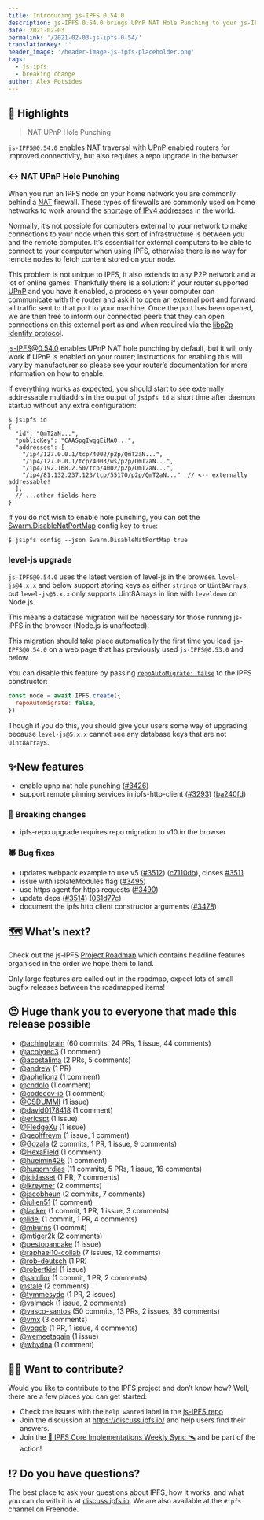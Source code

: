 ```yaml
---
title: Introducing js-IPFS 0.54.0
description: js-IPFS 0.54.0 brings UPnP NAT Hole Punching to your js-IPFS node
date: 2021-02-03
permalink: '/2021-02-03-js-ipfs-0-54/'
translationKey: ''
header_image: '/header-image-js-ipfs-placeholder.png'
tags:
  - js-ipfs
  - breaking change
author: Alex Potsides
---
```


## 🔦 Highlights

> NAT UPnP Hole Punching

`js-IPFS@0.54.0` enables NAT traversal with UPnP enabled routers for improved connectivity, but also requires a repo upgrade in the browser

### ↔️ NAT UPnP Hole Punching

When you run an IPFS node on your home network you are commonly behind a [NAT](https://en.wikipedia.org/wiki/Network_address_translation) firewall. These types of firewalls are commonly used on home networks to work around the [shortage of IPv4 addresses](https://en.wikipedia.org/wiki/IPv4_address_exhaustion) in the world.

Normally, it’s not possible for computers external to your network to make connections to your node when this sort of infrastructure is between you and the remote computer. It’s essential for external computers to be able to connect to your computer when using IPFS, otherwise there is no way for remote nodes to fetch content stored on your node.

This problem is not unique to IPFS, it also extends to any P2P network and a lot of online games. Thankfully there is a solution: if your router supported [UPnP](https://en.wikipedia.org/wiki/Universal_Plug_and_Play) and you have it enabled, a process on your computer can communicate with the router and ask it to open an external port and forward all traffic sent to that port to your machine. Once the port has been opened, we are then free to inform our connected peers that they can open connections on this external port as and when required via the [libp2p identify protocol](https://github.com/libp2p/specs/tree/master/identify).

js-IPFS@0.54.0 enables UPnP NAT hole punching by default, but it will only work if UPnP is enabled on your router; instructions for enabling this will vary by manufacturer so please see your router’s documentation for more information on how to enable.

If everything works as expected, you should start to see externally addressable multiaddrs in the output of `jsipfs id` a short time after daemon startup without any extra configuration:

```console
$ jsipfs id
{
  "id": "QmT2aN...",
  "publicKey": "CAASpgIwggEiMA0...",
  "addresses": [
    "/ip4/127.0.0.1/tcp/4002/p2p/QmT2aN...",
    "/ip4/127.0.0.1/tcp/4003/ws/p2p/QmT2aN...",
    "/ip4/192.168.2.50/tcp/4002/p2p/QmT2aN...",
    "/ip4/81.132.237.123/tcp/55170/p2p/QmT2aN..."  // <-- externally addressable!
  ],
  // ...other fields here
}
```

If you do not wish to enable hole punching, you can set the [Swarm.DisableNatPortMap](https://github.com/ipfs/js-ipfs/blob/master/docs/CONFIG.md#disablenatportmap) config key to `true`:

```console
$ jsipfs config --json Swarm.DisableNatPortMap true
```

### level-js upgrade

`js-IPFS@0.54.0` uses the latest version of level-js in the browser. `level-js@4.x.x` and below support storing keys as either `string`s or `Uint8Array`s, but `level-js@5.x.x` only supports Uint8Arrays in line with `leveldown` on Node.js.

This means a database migration will be necessary for those running js-IPFS in the browser (Node.js is unaffected).

This migration should take place automatically the first time you load `js-IPFS@0.54.0` on a web page that has previously used `js-IPFS@0.53.0` and below.

You can disable this feature by passing [`repoAutoMigrate: false`](https://github.com/ipfs/js-ipfs/blob/master/docs/MODULE.md#optionsrepoautomigrate) to the IPFS constructor:

```js
const node = await IPFS.create({
  repoAutoMigrate: false,
})
```

Though if you do this, you should give your users some way of upgrading because `level-js@5.x.x` cannot see any database keys that are not `Uint8Array`s.

## ✨New features

- enable upnp nat hole punching ([#3426](https://github.com/ipfs/js-ipfs/pull/3426))
- support remote pinning services in ipfs-http-client ([#3293](https://github.com/ipfs/js-ipfs/issues/3293)) ([ba240fd](https://github.com/ipfs/js-ipfs/commit/ba240fdf93edc88028315483240d7822a7ca88ed))

### 🔨 Breaking changes

- ipfs-repo upgrade requires repo migration to v10 in the browser

### 🕷️ Bug fixes

- updates webpack example to use v5 ([#3512](https://github.com/ipfs/js-ipfs/issues/3512)) ([c7110db](https://github.com/ipfs/js-ipfs/commit/c7110db71b5c0f0f9f415f31f91b5b228341e13e)), closes [#3511](https://github.com/ipfs/js-ipfs/issues/3511)
- issue with isolateModules flag ([#3495](https://github.com/ipfs/js-ipfs/pull/3495))
- use https agent for https requests ([#3490](https://github.com/ipfs/js-ipfs/pull/3490))
- update deps ([#3514](https://github.com/ipfs/js-ipfs/issues/3514)) ([061d77c](https://github.com/ipfs/js-ipfs/commit/061d77cc03f40af5a3bc3590481e1e5836e7f0d8))
- document the ipfs http client constructor arguments ([#3478](https://github.com/ipfs/js-ipfs/pull/3478))

## 🗺️ What’s next?

Check out the js-IPFS [Project Roadmap](https://github.com/orgs/ipfs/projects/6) which contains headline features organised in the order we hope them to land.

Only large features are called out in the roadmap, expect lots of small bugfix releases between the roadmapped items!

## 😍 Huge thank you to everyone that made this release possible

- [@achingbrain](https://github.com/achingbrain) (60 commits, 24 PRs, 1 issue, 44 comments)
- [@acolytec3](https://github.com/acolytec3) (1 comment)
- [@acostalima](https://github.com/acostalima) (2 PRs, 5 comments)
- [@andrew](https://github.com/andrew) (1 PR)
- [@aphelionz](https://github.com/aphelionz) (1 comment)
- [@cndolo](https://github.com/cndolo) (1 comment)
- [@codecov-io](https://github.com/codecov-io) (1 comment)
- [@CSDUMMI](https://github.com/CSDUMMI) (1 issue)
- [@david0178418](https://github.com/david0178418) (1 comment)
- [@ericspt](https://github.com/ericspt) (1 issue)
- [@FledgeXu](https://github.com/FledgeXu) (1 issue)
- [@geolffreym](https://github.com/geolffreym) (1 issue, 1 comment)
- [@Gozala](https://github.com/Gozala) (2 commits, 1 PR, 1 issue, 9 comments)
- [@HexaField](https://github.com/HexaField) (1 comment)
- [@hueimin426](https://github.com/hueimin426) (1 comment)
- [@hugomrdias](https://github.com/hugomrdias) (11 commits, 5 PRs, 1 issue, 16 comments)
- [@icidasset](https://github.com/icidasset) (1 PR, 7 comments)
- [@ikreymer](https://github.com/ikreymer) (2 comments)
- [@jacobheun](https://github.com/jacobheun) (2 commits, 7 comments)
- [@julien51](https://github.com/julien51) (1 comment)
- [@lacker](https://github.com/lacker) (1 commit, 1 PR, 1 issue, 3 comments)
- [@lidel](https://github.com/lidel) (1 commit, 1 PR, 4 comments)
- [@mburns](https://github.com/mburns) (1 commit)
- [@mtiger2k](https://github.com/mtiger2k) (2 comments)
- [@pestopancake](https://github.com/pestopancake) (1 issue)
- [@raphael10-collab](https://github.com/raphael10-collab) (7 issues, 12 comments)
- [@rob-deutsch](https://github.com/rob-deutsch) (1 PR)
- [@robertkiel](https://github.com/robertkiel) (1 issue)
- [@samlior](https://github.com/samlior) (1 commit, 1 PR, 2 comments)
- [@stale](undefined) (2 comments)
- [@tymmesyde](https://github.com/tymmesyde) (1 PR, 2 issues)
- [@valmack](https://github.com/valmack) (1 issue, 2 comments)
- [@vasco-santos](https://github.com/vasco-santos) (50 commits, 13 PRs, 2 issues, 36 comments)
- [@vmx](https://github.com/vmx) (3 comments)
- [@vogdb](https://github.com/vogdb) (1 PR, 1 issue, 4 comments)
- [@wemeetagain](https://github.com/wemeetagain) (1 issue)
- [@whydna](https://github.com/whydna) (1 comment)

## 🙌🏽 Want to contribute?

Would you like to contribute to the IPFS project and don’t know how? Well, there are a few places you can get started:

- Check the issues with the `help wanted` label in the [js-IPFS repo](https://github.com/ipfs/js-ipfs/issues?q=is%3Aopen+is%3Aissue+label%3A%22help+wanted%22)
- Join the discussion at https://discuss.ipfs.io/ and help users find their answers.
- Join the [🚀 IPFS Core Implementations Weekly Sync 🛰](https://github.com/ipfs/team-mgmt/issues/992) and be part of the action!

## ⁉️ Do you have questions?

The best place to ask your questions about IPFS, how it works, and what you can do with it is at [discuss.ipfs.io](https://discuss.ipfs.io). We are also available at the `#ipfs` channel on Freenode.

[unixfs]: https://docs.ipfs.io/guides/concepts/unixfs/
[cid]: https://docs.ipfs.io/guides/concepts/cid/
[mfs]: https://docs.ipfs.io/guides/concepts/mfs/
[libp2p]: https://github.com/libp2p/js-libp2p
[ipld]: https://github.com/ipld/js-ipld
[abortsignal]: https://developer.mozilla.org/en-US/docs/Web/API/AbortSignal
[multihash]: https://multiformats.io/multihash
[dht]: https://docs.ipfs.io/concepts/dht/
[multiaddr]: https://multiformats.io/multiaddr/
[dag]: https://docs.ipfs.io/concepts/merkle-dag/
[core-api]: https://github.com/ipfs/js-ipfs/tree/master/docs/core-api
[grpc]: https://en.wikipedia.org/wiki/GRPC
[grpc-web]: https://github.com/grpc/grpc-web
[tls]: https://en.wikipedia.org/wiki/Transport_Layer_Security
